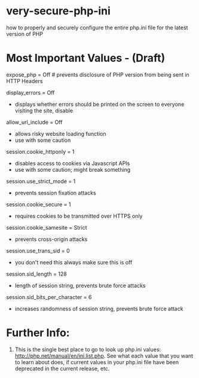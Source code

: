 # very-secure-php-ini
how to properly and securely configure the entire php.ini file for the latest version of PHP

# Most Important Values - (Draft)

expose_php = Off # prevents disclosure of PHP version from being sent in HTTP Headers

display_errors = Off
- displays whether errors should be printed on the screen to everyone visiting the site, disable

allow_url_include = Off
- allows risky website loading function
- use with some caution

session.cookie_httponly = 1
- disables access to cookies via Javascript APIs
- use with some caution; might break something 

session.use_strict_mode   = 1
- prevents session fixation  attacks

session.cookie_secure     = 1
- requires cookies to be transmitted over HTTPS only

session.cookie_samesite   = Strict
- prevents cross-origin attacks

session.use_trans_sid = 0
- you don't need this always make sure this is off

session.sid_length = 128
- length of session string, prevents brute force attacks

session.sid_bits_per_character = 6
- increases randomness of session string, prevents brute force attack

# Further Info:

1. This is the single best place to go to look up php.ini values: http://php.net/manual/en/ini.list.php. See what each value that you want to learn about does, if current values in your php.ini file have been deprecated in the current release, etc.
